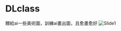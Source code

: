 # DLclass

餵給ai一些美術圖，訓練ai畫出圖，且愈畫愈好
![Slide1](https://user-images.githubusercontent.com/83296460/207093312-c9a3651c-7281-4e2e-b5b6-bd41906c777b.jpg)

